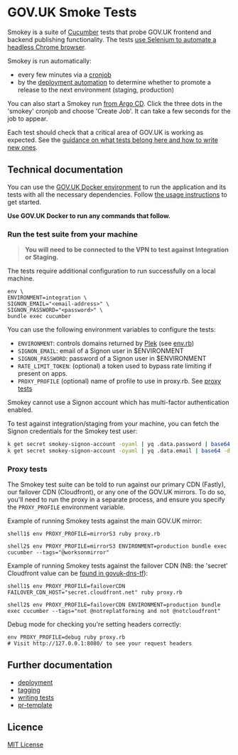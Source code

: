 # GOV.UK Smoke Tests

Smokey is a suite of [Cucumber](https://cucumber.io/) tests that probe GOV.UK
frontend and backend publishing functionality. The tests [use Selenium to
automate a headless Chrome browser](features/support/env.rb).

Smokey is run automatically:

- every few minutes via a [cronjob][smokey-argo]
- by the [deployment
  automation](https://argo-workflows.eks.integration.govuk.digital/workflows?limit=100)
  to determine whether to promote a release to the next environment (staging,
  production)

You can also start a Smokey run [from Argo CD][smokey-argo]. Click the three
dots in the 'smokey' cronjob and choose 'Create Job'. It can take a few seconds
for the job to appear.

Each test should check that a critical area of GOV.UK is working as expected.
See the [guidance on what tests belong here and how to write new
ones](docs/writing-tests.md).

[smokey-argo]: https://argo.eks.integration.govuk.digital/applications/cluster-services/smokey

## Technical documentation

You can use the [GOV.UK Docker
environment](https://github.com/alphagov/govuk-docker) to run the application
and its tests with all the necessary dependencies. Follow [the usage
instructions](https://github.com/alphagov/govuk-docker#usage) to get started.

**Use GOV.UK Docker to run any commands that follow.**

### Run the test suite from your machine

> **You will need to be connected to the VPN to test against Integration or
> Staging.**

The tests require additional configuration to run successfully on a local
machine.

```
env \
ENVIRONMENT=integration \
SIGNON_EMAIL="<email-address>" \
SIGNON_PASSWORD="<password>" \
bundle exec cucumber
```

You can use the following environment variables to configure the tests:

* `ENVIRONMENT`: controls domains returned by
  [Plek](https://github.com/alphagov/plek) (see
  [env.rb](https://github.com/alphagov/smokey/blob/19c21ac/features/support/env.rb#L9-L21))
* `SIGNON_EMAIL`: email of a Signon user in $ENVIRONMENT
* `SIGNON_PASSWORD`: password of a Signon user in $ENVIRONMENT
* `RATE_LIMIT_TOKEN`: (optional) a token used to bypass rate limiting if present on apps.
* `PROXY_PROFILE` (optional) name of profile to use in proxy.rb. See [proxy tests](#proxy)

Smokey cannot use a Signon account which has multi-factor authentication
enabled.

To test against integration/staging from your machine, you can fetch
the Signon credentials for the Smokey test user:

```sh
k get secret smokey-signon-account -oyaml | yq .data.password | base64 -d
k get secret smokey-signon-account -oyaml | yq .data.email | base64 -d
```

### Proxy tests

The Smokey test suite can be told to run against our primary CDN (Fastly), our failover CDN (Cloudfront), or any one of the GOV.UK mirrors. To do so, you'll need to run the proxy in a separate process, and ensure you specify the `PROXY_PROFILE` environment variable.

Example of running Smokey tests against the main GOV.UK mirror:

```shell
shell1$ env PROXY_PROFILE=mirrorS3 ruby proxy.rb

shell2$ env PROXY_PROFILE=mirrorS3 ENVIRONMENT=production bundle exec cucumber --tags="@worksonmirror"
```

Example of running Smokey tests against the failover CDN (NB: the 'secret' Cloudfront value can be [found in govuk-dns-tf](https://github.com/alphagov/govuk-dns-tf/pull/69)):

```shell
shell1$ env PROXY_PROFILE=failoverCDN FAILOVER_CDN_HOST="secret.cloudfront.net" ruby proxy.rb

shell2$ env PROXY_PROFILE=failoverCDN ENVIRONMENT=production bundle exec cucumber --tags="not @notreplatforming and not @notcloudfront"
```

Debug mode for checking you're setting headers correctly:

```shell
env PROXY_PROFILE=debug ruby proxy.rb
# Visit http://127.0.0.1:8080/ to see your request headers
```

## Further documentation

- [deployment](docs/deployment.md)
- [tagging](docs/tagging.md)
- [writing tests](docs/writing-tests.md)
- [pr-template](.github/pull_request_template.md)

## Licence

[MIT License](LICENCE)
